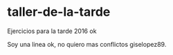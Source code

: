 # taller-de-la-tarde
Ejercicios para la tarde 2016 ok

Soy una linea ok, no quiero mas conflictos giselopez89.

